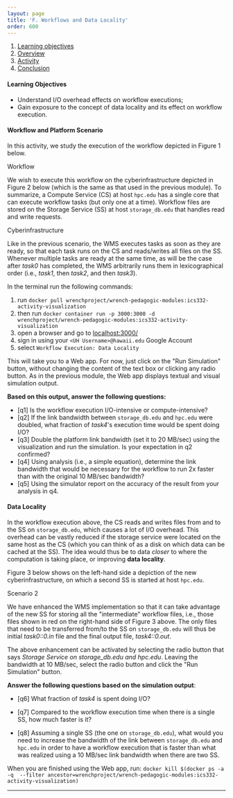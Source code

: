 ```yaml
---
layout: page
title: 'F. Workflows and Data Locality'
order: 600
---
```


1. [Learning objectives](#learning-objectives)
2. [Overview](#overview)
3. [Activity](#activity)
4. [Conclusion](#conclusion)


#### Learning Objectives

  - Understand I/O overhead effects on workflow executions;
  - Gain exposure to the concept of data locality and its effect on workflow execution.


#### Workflow and Platform Scenario

In this activity, we study the execution of the workflow depicted in Figure 1 below. 

<object class="figure" type="image/svg+xml" data="{{ site.baseurl }}/public/img/activity_1/workflow.svg">Workflow</object>

We wish to execute this workflow on the cyberinfrastructure depicted in
Figure 2 below (which is the same as that used in the previous module). To
summarize, a Compute Service (CS) at host `hpc.edu` has a single core that
can execute workflow tasks (but only one at a time). Workflow files are
stored on the Storage Service (SS) at host `storage_db.edu` that handles
read and write requests.

<object class="figure" type="image/svg+xml" data="{{ site.baseurl }}/public/img/activity_1/cyber_infrastructure.svg">Cyberinfrastructure</object>

Like in the previous scenario, the WMS executes tasks as soon as they are
ready, so that each task runs on the CS and reads/writes all files on the
SS. Whenever multiple tasks are ready at the same time, 
as will be the case after *task0* has completed, 
the WMS arbitrarily runs them in lexicographical order (i.e., 
*task1*, then *task2*, and then *task3*). 


In the terminal run the following commands:
1. run `docker pull wrenchproject/wrench-pedagogic-modules:ics332-activity-visualization`
2. then run `docker container run -p 3000:3000 -d  wrenchproject/wrench-pedagogic-modules:ics332-activity-visualization`
3. open a browser and go to [localhost:3000/](localhost:3000/)
4. sign in using your `<UH Username>@hawaii.edu` Google Account
5. select `Workflow Execution: Data Locality`

This will take you to a Web app.  For now, just click on the "Run
Simulation" button, without changing the content of the text box or clicking
any radio button. As in the previous module, the Web app displays textual and
visual simulation output.  

**Based on this output, answer the following questions:**

  - [q1] Is the workflow execution I/O-intensive or compute-intensive?
  - [q2] If the link bandwidth between `storage_db.edu` and `hpc.edu` were
         doubled, what fraction of *task4*'s execution time would be spent doing I/O?
  - [q3] Double the platform link bandwidth (set it to 20 MB/sec) using the visualization and run the simulation. Is your expectation in q2 confirmed?
  - [q4] Using analysis (i.e., a simple equation), determine the link bandwidth that would be necessary for the workflow to run 2x faster than with the original 10 MB/sec bandwidth? 
  - [q5] Using the simulator report on the accuracy of the result from your analysis in q4.


#### Data Locality

In the workflow execution above, the CS reads and writes files from and to
the SS on `storage_db.edu`, which causes a lot of I/O overhead. This
overhead can be vastly reduced if the storage service were located on the
same host as the CS (which you can think of as a disk on which data can be
cached at the SS). The idea would thus be to data *closer* to where the
computation is taking place, or improving **data locality**.

Figure 3 below shows on the left-hand side a depiction of the new
cyberinfrastructure, on which a second SS is started at host `hpc.edu`.

<object class="figure" type="image/svg+xml" data="{{ site.baseurl }}/public/img/activity_1/scenario_2.svg">Scenario 2</object>

We have enhanced the WMS implementation so that it  can take advantage of
the new SS for storing all the "intermediate" workflow files, i.e., those
files shown in red on the right-hand side of Figure 3 above. The only files
that need to be transferred from/to the SS on `storage_db.edu` will thus be
initial *task0::0.in* file and the final output file, *task4::0.out*.

The above enhancement can be activated by selecting the radio button that
says *Storage Service on storage_db.edu and hpc.edu*. Leaving the bandwidth
at 10 MB/sec, select the radio button and click the "Run Simulation"
button.

**Answer the following questions based on the simulation output**:

  - [q6] What fraction of *task4* is spent doing I/O?

  - [q7] Compared to the workflow execution time when there is a single SS, how much faster is it?

  - [q8] Assuming a single SS (the one on `storage_db.edu`), what would you need to increase the bandwidth of the link between `storage_db.edu` and `hpc.edu` in order to have a workflow execution that is faster than what was realized using a 10 MB/sec link bandwidth when there are two SS. 

When you are finished using the Web app, run: `docker kill $(docker ps -a -q  --filter ancestor=wrenchproject/wrench-pedagogic-modules:ics332-activity-visualization)`

---
